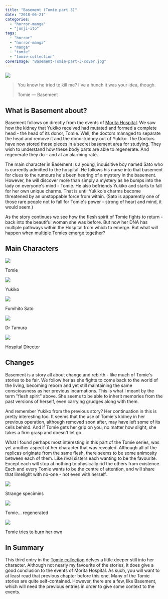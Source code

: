 ```yaml
---
title: "Basement (Tomie part 3)"
date: "2018-06-21"
categories: 
  - "horror-manga"
  - "junji-ito"
tags: 
  - "horror"
  - "horror-manga"
  - "manga"
  - "tomie"
  - "tomie-collection"
coverImage: "Basement-Tomie-part-3-cover.jpg"
---
```


[![](images/Basement-Tomie-part-3-cover.jpg)](https://davidpeach.co.uk/wp-content/uploads/2023/02/Basement-Tomie-part-3-cover.jpg)

> You know he tried to kill me? I've a hunch it was your idea, though.
> 
> Tomie — Basement

## What is Basement about?

Basement follows on directly from the events of [Morita Hospital](https://davidpeach.co.uk/2018/05/17/morita-hospital-tomie-part-2/). We saw how the kidney that Yukiko received had mutated and formed a complete head - the head of its donor, Tomie. Well, the doctors managed to separate the head and remove it and the donor kidney out of Yukiko. The Doctors have now stored those pieces in a secret basement area for studying. They wish to understand how these body parts are able to regenerate. And regenerate they do - and at an alarming rate.

The main character in Basement is a young, inquisitive boy named Sato who is currently admitted to the hospital. He follows his nurse into that basement for clues to the rumours he's been hearing of a mystery in the basement. However, he will discover more than simply a mystery as he bumps into the lady on everyone's mind - Tomie. He also befriends Yukiko and starts to fall for her own unique charms. That is until Yukiko's charms become threatened by an unstoppable force from within. (Sato is apparently one of those rare people not to fall for Tomie's power - strong of heart and mind, it would seem.)

As the story continues we see how the flesh spirit of Tomie fights to return - back into the beautiful woman she was before. But now her DNA has multiple pathways within the Hospital from which to emerge. But what will happen when multiple Tomies emerge together?

## Main Characters

[![](images/Tomie-2.jpg)](https://davidpeach.co.uk/wp-content/uploads/2023/02/Tomie-2.jpg)

Tomie

[![](images/Yukiko.jpg)](https://davidpeach.co.uk/wp-content/uploads/2023/02/Yukiko.jpg)

Yukiko

[![](images/Fumihito-Sato.jpg)](https://davidpeach.co.uk/wp-content/uploads/2023/02/Fumihito-Sato.jpg)

Fumihito Sato

[![](images/Dr-Tamura.jpg)](https://davidpeach.co.uk/wp-content/uploads/2023/02/Dr-Tamura.jpg)

Dr Tamura

[![](images/Hospital-Director-1.jpg)](https://davidpeach.co.uk/wp-content/uploads/2023/02/Hospital-Director-1.jpg)

Hospital Director

## Changes

Basement is a story all about change and rebirth - like much of Tomie's stories to be fair. We follow her as she fights to come back to the world of the living, becoming reborn and yet still maintaining the same consciousness as her previous incarnations. This is what I meant by the term "flesh spirit" above. She seems to be able to inherit memories from the past versions of herself, even carrying grudges along with them.

And remember Yukiko from the previous story? Her continuation in this is pretty interesting too. It seems that the use of Tomie's kidney in her previous operation, although removed soon after, may have left some of its cells behind. And if Tomie gets her grip on you, no matter how slight, she takes a firm grasp and doesn't let go.

What I found perhaps most interesting in this part of the Tomie series, was yet another aspect of her character that was revealed. Although all of the replicas originate from the same flesh, there seems to be some animosity between each of them. Like rival sisters each wanting to be the favourite. Except each will stop at nothing to physically rid the others from existence. Each and every Tomie wants to be the centre of attention, and will share that limelight with no-one - not even with herself.

[![](images/Strange-specimins.jpg)](https://davidpeach.co.uk/wp-content/uploads/2023/02/Strange-specimins.jpg)

Strange specimins

[![](images/Tomie...-regenerated.jpg)](https://davidpeach.co.uk/wp-content/uploads/2023/02/Tomie...-regenerated.jpg)

Tomie... regenerated

[![](images/Tomie-tries-to-burn-her-own.jpg)](https://davidpeach.co.uk/wp-content/uploads/2023/02/Tomie-tries-to-burn-her-own.jpg)

Tomie tries to burn her own

## In Summary

This third entry in the [Tomie collection](https://davidpeach.co.uk/tag/tomie-collection/) delves a little deeper still into her character. Although not nearly my favourite of the stories, it does give a good conclusion to the events of Morita Hospital. As such, you will want to at least read that previous chapter before this one. Many of the Tomie stories are quite self-contained. However, there are a few, like Basement, which will need the previous entries in order to give some context to the events.
